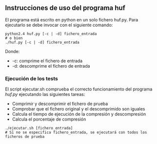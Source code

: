 ## Instrucciones de uso del programa huf

El programa está escrito en python en un solo fichero huf.py. Para ejecutarlo se debe invocar con el siguiente comando:

```shell
python2.4 huf.py [-c | -d] fichero_entrada
# o bien
./huf.py [-c | -d] fichero_entrada
```

Donde:
- -c: comprime el fichero de entrada
- -d: descomprime el fichero de entrada

### Ejecución de los tests

El script ejecutar.sh comprueba el correcto funcionamiento del programa *huf.py* ejecutando las siguientes tareas:
- Comprimir y descomprimir el fichero de prueba
- Comprobar que el fichero original y el descomprimido son iguales
- Calcula el tiempo de ejecución de la compresión y descompresión
- Calcula el porcentaje de compresión

```shell
./ejecutar.sh [fichero_entrada]
# Si no se especifica fichero_entrada, se ejecutará con todos los ficheros de prueba
```